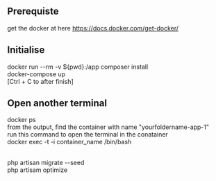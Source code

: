 ## Prerequiste
get the docker at here https://docs.docker.com/get-docker/

## Initialise
docker run --rm -v ${pwd}:/app composer install
<br>
docker-compose up
<br>
[Ctrl + C to after finish]

## Open another terminal
docker ps 
<br>
from the output, find the container with name "yourfoldername-app-1"
<br>
run this command to open the terminal in the conatainer<br>
docker exec -t -i container_name /bin/bash
<br><br>

php artisan migrate --seed <br>
php artisam optimize


